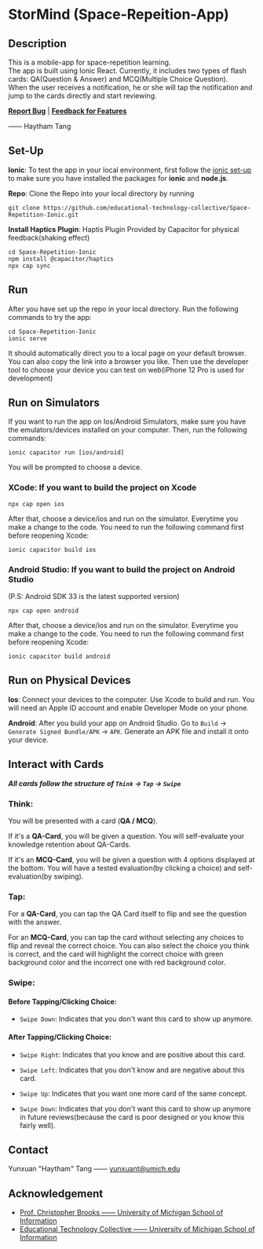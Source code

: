 # StorMind (Space-Repeition-App)

## Description
This is a mobile-app for space-repetition learning.  
The app is built using Ionic React. Currently, it includes two types of flash cards: QA(Question & Answer) and MCQ(Multiple Choice Question).  
When the user receives a notification, he or she will tap the notification and jump to the cards directly and start reviewing. 

**[<ins>Report Bug</ins>](https://github.com/educational-technology-collective/Space-Repetition-Ionic/issues?q=is%3Aopen+is%3Aissue+label%3Abug)**  |  **[<ins>Feedback for Features</ins>](https://github.com/educational-technology-collective/Space-Repetition-Ionic/issues?q=is%3Aopen+is%3Aissue+label%3Aenhancement)**

—— Haytham Tang

## Set-Up
**Ionic**: To test the app in your local environment, first follow the [ionic set-up](https://ionicframework.com/docs/intro/environment) to make sure you have installed the packages for **ionic** and **node.js**.

**Repo**: Clone the Repo into your local directory by running
```
git clone https://github.com/educational-technology-collective/Space-Repetition-Ionic.git
```

**Install Haptics Plugin**: Haptis Plugin Provided by Capacitor for physical feedback(shaking effect)
```
cd Space-Repetition-Ionic
npm install @capacitor/haptics
npx cap sync
```
## Run
After you have set up the repo in your local directory. Run the following commands to try the app:
```
cd Space-Repetition-Ionic
ionic serve
```
It should automatically direct you to a local page on your default browser. You can also copy the link into a browser you like. Then use the developer tool to choose your device you can test on web(iPhone 12 Pro is used for development)

## Run on Simulators
If you want to run the app on Ios/Android Simulators, make sure you have the emulators/devices installed on your computer.
Then, run the following commands:
```
ionic capacitor run [ios/android]
```
You will be prompted to choose a device.

### XCode: If you want to build the project on Xcode
```
npx cap open ios
```
After that, choose a device/ios and run on the simulator.
Everytime you make a change to the code. You need to run the following command first before reopening Xcode:
```
ionic capacitor build ios
```
### Android Studio: If you want to build the project on Android Studio
(P.S: Android SDK 33 is the latest supported version)
```
npx cap open android
```
After that, choose a device/ios and run on the simulator.
Everytime you make a change to the code. You need to run the following command first before reopening Xcode:
```
ionic capacitor build android
```

## Run on Physical Devices
**Ios**: Connect your devices to the computer. Use Xcode to build and run. You will need an Apple ID account and enable Developer Mode on your phone.

**Android**: After you build your app on Android Studio. Go to ```Build``` -> ```Generate Signed Bundle/APK``` -> ```APK```. Generate an APK file and install it onto your device.

## Interact with Cards

***All cards follow the structure of ```Think``` -> ```Tap``` -> ```Swipe```***

### Think: 
You will be presented with a card (**QA / MCQ**). 

If it's a **QA-Card**, you will be given a question. You will self-evaluate your knowledge retention about QA-Cards. 

If it's an **MCQ-Card**, you will be given a question with 4 options displayed at the bottom. You will have a tested evaluation(by clicking a choice) and self-evaluation(by swiping).

### Tap:
For a **QA-Card**, you can tap the QA Card itself to flip and see the question with the answer. 

For an **MCQ-Card**, you can tap the card without selecting any choices to flip and reveal the correct choice. You can also select the choice you think is correct, and the card will highlight the correct choice with green background color and the incorrect one with red background color.

### Swipe:

#### Before Tapping/Clicking Choice:
* ```Swipe Down```: Indicates that you don't want this card to show up anymore.

#### After Tapping/Clicking Choice:
* ```Swipe Right```: Indicates that you know and are positive about this card.

* ```Swipe Left```: Indicates that you don't know and are negative about this card.

* ```Swipe Up```: Indicates that you want one more card of the same concept.

* ```Swipe Down```: Indicates that you don't want this card to show up anymore in future reviews(because the card is poor designed or you know this fairly well).

## Contact
Yunxuan "Haytham" Tang —— [yunxuant@umich.edu](mailto:yunxuant@umich.edu)

## Acknowledgement
* [Prof. Christopher Brooks —— University of Michigan School of Information](https://www.si.umich.edu/people/christopher-brooks)
* [Educational Technology Collective —— University of Michigan School of Information](https://edtech.labs.si.umich.edu/)
